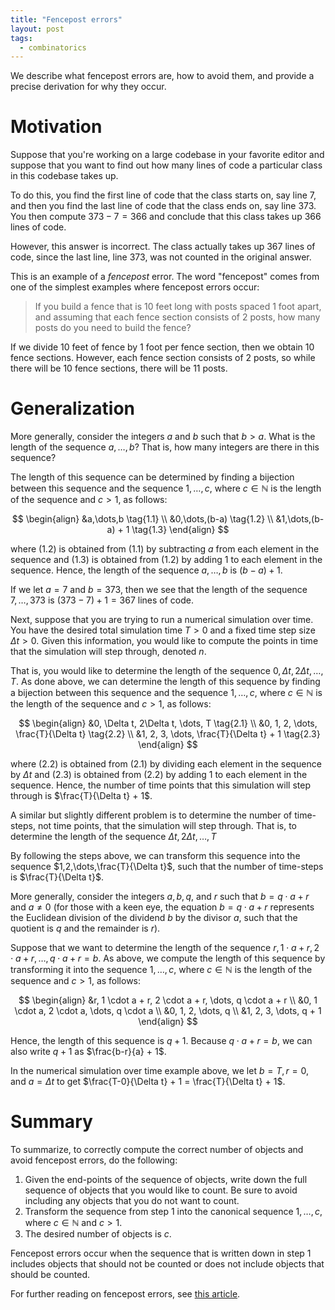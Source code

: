 ```yaml
---
title: "Fencepost errors"
layout: post
tags:
  - combinatorics
---
```

We describe what fencepost errors are, how to avoid them, and provide a precise derivation for why they occur.

# Motivation
Suppose that you're working on a large codebase in your favorite editor and suppose that you want to find out how many lines of code a particular class in this codebase takes up.

To do this, you find the first line of code that the class starts on, say line $7$, and then you find the last line of code that the class ends on, say line $373$. You then compute $373 - 7 = 366$ and conclude that this class takes up $366$ lines of code.

However, this answer is incorrect. The class actually takes up $367$ lines of code, since the last line, line $373$, was not counted in the original answer.

This is an example of a *fencepost* error. The word "fencepost" comes from one of the simplest examples where fencepost errors occur:

> If you build a fence that is $10$ feet long with posts spaced $1$ foot apart, and assuming that each fence section consists of $2$ posts, how many posts do you need to build the fence?

If we divide $10$ feet of fence by $1$ foot per fence section, then we obtain $10$ fence sections. However, each fence section consists of $2$ posts, so while there will be $10$ fence sections, there will be $11$ posts.

# Generalization
More generally, consider the integers $a$ and $b$ such that $b > a$. What is the length of the sequence $a, \dots, b$? That is, how many integers are there in this sequence?

The length of this sequence can be determined by finding a bijection between this sequence and the sequence $1,\dots,c$, where $c \in \mathbb N$ is the length of the sequence and $c > 1$, as follows:

$$
\begin{align}
&a,\dots,b \tag{1.1} \\
&0,\dots,(b-a) \tag{1.2} \\
&1,\dots,(b-a) + 1 \tag{1.3}
\end{align}
$$

where $(1.2)$ is obtained from $(1.1)$ by subtracting $a$ from each element in the sequence and $(1.3)$ is obtained from $(1.2)$ by adding $1$ to each element in the sequence. Hence, the length of the sequence $a,\dots,b$ is $(b-a) + 1$.

If we let $a = 7$ and $b = 373$, then we see that the length of the sequence $7, \dots, 373$ is $(373 - 7) + 1 = 367$ lines of code.

Next, suppose that you are trying to run a numerical simulation over time. You have the desired total simulation time $T > 0$ and a fixed time step size $\Delta t > 0$. Given this information, you would like to compute the points in time that the simulation will step through, denoted $n$.

That is, you would like to determine the length of the sequence $0, \Delta t, 2\Delta t, \dots, T$. As done above, we can determine the length of this sequence by finding a bijection between this sequence and the sequence $1,\dots,c$, where $c \in \mathbb N$ is the length of the sequence and $c > 1$, as follows:

$$
\begin{align}
&0, \Delta t, 2\Delta t, \dots, T \tag{2.1} \\
&0, 1, 2, \dots, \frac{T}{\Delta t} \tag{2.2} \\
&1, 2, 3, \dots, \frac{T}{\Delta t} + 1 \tag{2.3}
\end{align}
$$

where $(2.2)$ is obtained from $(2.1)$ by dividing each element in the sequence by $\Delta t$ and $(2.3)$ is obtained from $(2.2)$ by adding $1$ to each element in the sequence. Hence, the number of time points that this simulation will step through is $\frac{T}{\Delta t} + 1$.

A similar but slightly different problem is to determine the number of time-steps, not time points, that the simulation will step through. That is, to determine the length of the sequence $\Delta t, 2\Delta t, \dots, T$

By following the steps above, we can transform this sequence into the sequence $1,2,\dots,\frac{T}{\Delta t}$, such that the number of time-steps is $\frac{T}{\Delta t}$.

More generally, consider the integers $a, b, q,$ and $r$ such that $b = q \cdot a + r$ and $a \neq 0$ (for those with a keen eye, the equation $b = q \cdot a + r$ represents the Euclidean division of the dividend $b$ by the divisor $a$, such that the quotient is $q$ and the remainder is $r$).

Suppose that we want to determine the length of the sequence $r, 1 \cdot a + r, 2 \cdot a + r, \dots, q \cdot a + r = b$. As above, we compute the length of this sequence by transforming it into the sequence $1,\dots,c$, where $c \in \mathbb N$ is the length of the sequence and $c > 1$, as follows:

$$
\begin{align}
&r, 1 \cdot a + r, 2 \cdot a + r, \dots, q \cdot a + r \\
&0, 1 \cdot a, 2 \cdot a, \dots, q \cdot a \\
&0, 1, 2, \dots, q \\
&1, 2, 3, \dots, q + 1
\end{align}
$$

Hence, the length of this sequence is $q + 1$. Because $q \cdot a + r = b$, we can also write $q + 1$ as $\frac{b-r}{a} + 1$.

In the numerical simulation over time example above, we let $b = T, r = 0,$ and $a = \Delta t$ to get $\frac{T-0}{\Delta t} + 1 = \frac{T}{\Delta t} + 1$.

# Summary
To summarize, to correctly compute the correct number of objects and avoid fencepost errors, do the following:
1. Given the end-points of the sequence of objects, write down the full sequence of objects that you would like to count. Be sure to avoid including any objects that you do not want to count.
2. Transform the sequence from step 1 into the canonical sequence $1,\dots,c$, where $c \in \mathbb N$ and $c > 1$.
3. The desired number of objects is $c$.

Fencepost errors occur when the sequence that is written down in step 1 includes objects that should not be counted or does not include objects that should be counted.

For further reading on fencepost errors, see [this article](https://betterexplained.com/articles/learning-how-to-count-avoiding-the-fencepost-problem/).